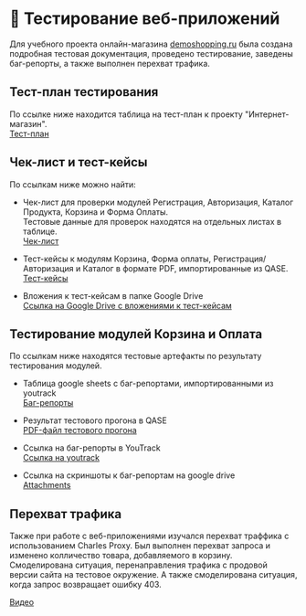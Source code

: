 # 🛒 Тестирование веб-приложений

Для учебного проекта онлайн-магазина [demoshopping.ru](https://demoshopping.ru/) была создана подробная тестовая документация, проведено тестирование, заведены баг-репорты, а также выполнен перехват трафика.

## Тест-план тестирования
По ссылке ниже находится таблица на тест-план к проекту "Интернет-магазин". <br>
[Тест-план](https://docs.google.com/spreadsheets/d/1aJzCOOEn4Ns72lBTET-SesoWRtzwztcrzjzEV0fOIgA/edit?usp=sharing)

## Чек-лист и тест-кейсы
По ссылкам ниже можно найти:
- Чек-лист для проверки модулей Регистрация, Авторизация, Каталог Продукта, Корзина и Форма Оплаты.<br>
  Тестовые данные для проверок находятся на отдельных листах в таблице.<br>
  [Чек-лист](https://docs.google.com/spreadsheets/d/1oe2zdBQYyhuyMlTmMDmUBqI8PqUKXDXa9HWLvfWAq58/edit#gid=0)
  
- Тест-кейсы к модулям Корзина, Форма оплаты, Регистрация/Авторизация и Каталог в формате PDF, импортированные из QASE.<br>
  [Тест-кейсы](https://github.com/asyawrr/web/files/15306617/Sherstniuk_TestCases.pdf)


- Вложения к тест-кейсам в папке Google Drive<br>
  [Ссылка на Google Drive с вложениями к тест-кейсам](https://drive.google.com/drive/folders/1iClsH4NgzMveseVZcXdYnb2WAJn95Sm0?usp=sharing)

## Тестирование модулей Корзина и Оплата
По ссылкам ниже находятся тестовые артефакты по результату тестирования модулей. <br>
- Таблица google sheets с баг-репортами, импортированными из youtrack <br>
  [Баг-репорты](https://docs.google.com/spreadsheets/d/1uVHAXftnPKpnNWSooYtbNYxQsbYwaCbXKaFL2GwCgyg/edit#gid=1492042250)
  
- Результат тестового прогона в QASE <br>
  [PDF-файл тестового прогона](https://github.com/asyawrr/web/files/15373792/Cart.Orders.TestRun.pdf)

- Ссылка на баг-репорты в YouTrack <br>
  [Ссылка на youtrack](https://artsiomrusau.youtrack.cloud/issues?q=Subtask%20of:%20FTT-800%20sort%20by:%20created%20asc%20&u=1)

- Ссылка на скриншоты к баг-репортам на google drive <br>
  [Attachments](https://drive.google.com/drive/folders/1oNfziwDgTqd5wlxysboR2futRrUPD8jG?usp=drive_link)

##  Перехват трафика

Также при работе с веб-приложениями изучался перехват траффика с использованием Charles Proxy. Был выполнен перехват запроса и изменено колличество товара, добавляемого в корзину. Смоделирована ситуация, перенаправления трафика с продовой версии сайта на тестовое окружение. А также смоделирована ситуация, когда запрос возвращает ошибку 403.


[Видео](https://drive.google.com/file/d/1ll46f3nWjphyEZs5MVvwt1XU6V6YCbdN/view?usp=sharing)
  
